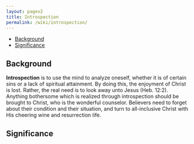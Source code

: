 ```yaml
---
layout: pagev2
title: Introspection
permalink: /wiki/introspection/
---
```

- [Background](#background)
- [Significance](#significance)

## Background

**Introspection** is to use the mind to analyze oneself, whether it is of certain sins or a lack of spiritual attainment. By doing this, the enjoyment of Christ is lost. Rather, the real need is to look away unto Jesus (Heb. 12:2). Anything bothersome which is realized through introspection should be brought to Christ, who is the wonderful counselor. Believers need to forget about their condition and their situation, and turn to all-inclusive Christ with His cheering wine and resurrection life.

## Significance
